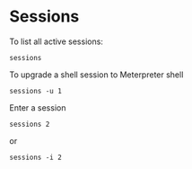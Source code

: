 # Sessions



To list all active sessions:

```
sessions
```

To upgrade a shell session to Meterpreter shell

```
sessions -u 1
```

Enter a session

```
sessions 2
```

or

```
sessions -i 2
```
